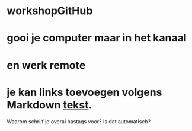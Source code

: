# workshopGitHub
# gooi je computer maar in het kanaal

# en werk remote
# je kan links toevoegen volgens Markdown [tekst](link).
Waarom schrijf je overal hastags voor? Is dat automatisch?
